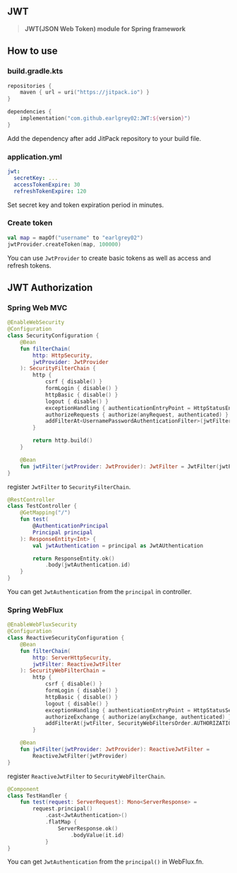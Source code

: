 ## JWT

> **JWT(JSON Web Token) module for Spring framework**

## How to use

### build.gradle.kts

```kotlin
repositories {
    maven { url = uri("https://jitpack.io") }
}

dependencies {
    implementation("com.github.earlgrey02:JWT:${version}")
}
```

Add the dependency after add JitPack repository to your build file.

### application.yml

```yaml
jwt:
  secretKey: ...
  accessTokenExpire: 30
  refreshTokenExpire: 120
```

Set secret key and token expiration period in minutes.

### Create token

```kotlin
val map = mapOf("username" to "earlgrey02")
jwtProvider.createToken(map, 100000)
```

You can use `JwtProvider` to create basic tokens as well as access and refresh tokens.

## JWT Authorization

### Spring Web MVC

```kotlin
@EnableWebSecurity
@Configuration
class SecurityConfiguration {
    @Bean
    fun filterChain(
        http: HttpSecurity,
        jwtProvider: JwtProvider
    ): SecurityFilterChain {
        http {
            csrf { disable() }
            formLogin { disable() }
            httpBasic { disable() }
            logout { disable() }
            exceptionHandling { authenticationEntryPoint = HttpStatusEntryPoint(HttpStatus.UNAUTHORIZED) }
            authorizeRequests { authorize(anyRequest, authenticated) }
            addFilterAt<UsernamePasswordAuthenticationFilter>(jwtFilter)
        }

        return http.build()
    }

    @Bean
    fun jwtFilter(jwtProvider: JwtProvider): JwtFilter = JwtFilter(jwtProvider)
}
```

register `JwtFilter` to `SecurityFilterChain`.

```kotlin
@RestController
class TestController {
    @GetMapping("/")
    fun test(
        @AuthenticationPrincipal
        Principal principal
    ): ResponseEntity<Int> {
        val jwtAuthentication = principal as JwtAUthentication

        return ResponseEntity.ok()
            .body(jwtAuthentication.id)
    }
}
```

You can get `JwtAuthentication` from the `principal` in controller.

### Spring WebFlux

```kotlin
@EnableWebFluxSecurity
@Configuration
class ReactiveSecurityConfiguration {
    @Bean
    fun filterChain(
        http: ServerHttpSecurity,
        jwtFilter: ReactiveJwtFilter
    ): SecurityWebFilterChain =
        http {
            csrf { disable() }
            formLogin { disable() }
            httpBasic { disable() }
            logout { disable() }
            exceptionHandling { authenticationEntryPoint = HttpStatusServerEntryPoint(HttpStatus.UNAUTHORIZED) }
            authorizeExchange { authorize(anyExchange, authenticated) }
            addFilterAt(jwtFilter, SecurityWebFiltersOrder.AUTHORIZATION)
        }

    @Bean
    fun jwtFilter(jwtProvider: JwtProvider): ReactiveJwtFilter =
        ReactiveJwtFilter(jwtProvider)
}
```

register `ReactiveJwtFilter` to `SecurityWebFilterChain`.

```kotlin
@Component
class TestHandler {
    fun test(request: ServerRequest): Mono<ServerResponse> =
        request.principal()
            .cast<JwtAuthentication>()
            .flatMap {
                ServerResponse.ok()
                    .bodyValue(it.id)
            }
}
```

You can get `JwtAuthentication` from the `principal()` in WebFlux.fn.
